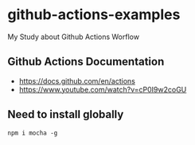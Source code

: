 # github-actions-examples

My Study about Github Actions Worflow

## Github Actions Documentation

- https://docs.github.com/en/actions
- https://www.youtube.com/watch?v=cP0I9w2coGU

## Need to install globally

```
npm i mocha -g
```
